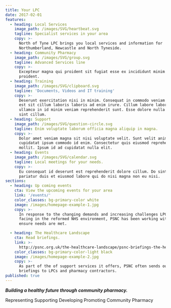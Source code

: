 ```yaml
---
title: Your LPC
date: 2017-02-01
features:
  - heading: Local Services
    image_path: /images/SVG/heartbeat.svg
    tagline: Specialist services in your area
    copy: >-
      North of Tyne LPC brings you local services and information for
      Northumberland, Newcastle and North Tyneside.
  - heading: Community Pharmacy
    image_path: /images/SVG/group.svg
    tagline: Advanced Services line
    copy: >-
      Excepteur magna qui proident sit fugiat esse ex incididunt minim magna
      proident.
  - heading: Training
    image_path: /images/SVG/clipboard.svg
    tagline: 'Documents, Videos and IT training'
    copy: >-
      Deserunt exercitation nisi in minim. Consequat in commodo veniam labore
      est sit cillum laboris laboris ad enim irure. Cillum labore laborum
      ullamco in id minim veniam reprehenderit sunt. Esse dolore nulla tempor
      sint cillum.
  - heading: Support
    image_path: /images/SVG/question-circle.svg
    tagline: Enim voluptate laborum officia magna aliquip in magna.
    copy: >-
      Dolor amet veniam magna sit nisi voluptate velit. Sunt velit anim elit
      cupidatat ipsum commodo id enim. Consectetur quis eiusmod reprehenderit
      mollit. Ipsum id ad cupidatat nulla elit.
  - heading: Events
    image_path: /images/SVG/calendar.svg
    tagline: Local meetings for your needs.
    copy: >-
      Eu consequat id deserunt est reprehenderit dolore cillum. Do sint in
      pariatur duis et eiusmod labore qui do nisi magna non eu nisi.
sections:
  - heading: Up coming events
    cta: View the upcoming events for your area
    link: '/events/'
    color_classes: bg-primary-color white
    image: /images/homepage-example-1.jpg
    copy: >-
      In response to the changing demands and increasing challenges LPCs are
      facing in the reformed NHS environment, PSNC has been working with LPCs to
      ensure needs are met.

  - heading: The Healthcare Landscape
    cta: Read briefings.
    link: >-
      http://psnc.org.uk/the-healthcare-landscape/psnc-briefings-the-healthcare-landscape/
    color_classes: bg-primary-color-light black
    image: /images/homepage-example-2.jpg
    copy: >-
      As part of the of support services it offers, PSNC often sends out
      briefings to LPCs and pharmacy contractors.
published: true
---
```


**_Building a healthy future through community pharmacy._**

Representing  Supporting  Developing  Promoting Community Pharmacy

